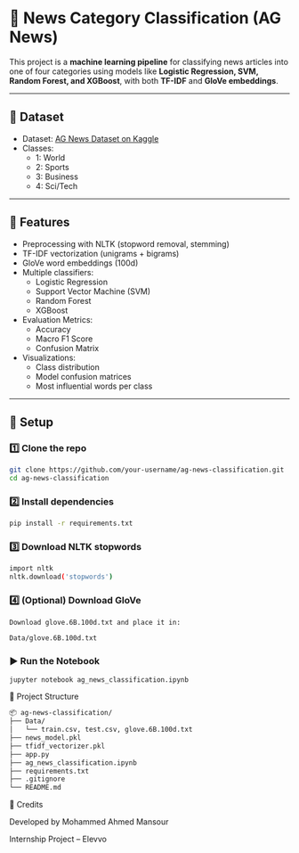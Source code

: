 # 📰 News Category Classification (AG News)

This project is a **machine learning pipeline** for classifying news articles into one of four categories using models like **Logistic Regression, SVM, Random Forest, and XGBoost**, with both **TF-IDF** and **GloVe embeddings**.

---

## 📂 Dataset

- Dataset: [AG News Dataset on Kaggle](https://www.kaggle.com/datasets/amananandrai/ag-news-classification-dataset)
- Classes:
  - 1: World
  - 2: Sports
  - 3: Business
  - 4: Sci/Tech

---

## 🚀 Features

- Preprocessing with NLTK (stopword removal, stemming)
- TF-IDF vectorization (unigrams + bigrams)
- GloVe word embeddings (100d)
- Multiple classifiers:
  - Logistic Regression
  - Support Vector Machine (SVM)
  - Random Forest
  - XGBoost
- Evaluation Metrics:
  - Accuracy
  - Macro F1 Score
  - Confusion Matrix
- Visualizations:
  - Class distribution
  - Model confusion matrices
  - Most influential words per class

---

## 🔧 Setup

### 1️⃣ Clone the repo
```bash
git clone https://github.com/your-username/ag-news-classification.git
cd ag-news-classification
```

### 2️⃣ Install dependencies
```bash
pip install -r requirements.txt
```
### 3️⃣ Download NLTK stopwords
```bash
import nltk
nltk.download('stopwords')
```
### 4️⃣ (Optional) Download GloVe
```bash
Download glove.6B.100d.txt and place it in:

Data/glove.6B.100d.txt
```
### ▶️ Run the Notebook
```bash
jupyter notebook ag_news_classification.ipynb
```
📁 Project Structure
```bash
📦 ag-news-classification/
├── Data/
│   └── train.csv, test.csv, glove.6B.100d.txt
├── news_model.pkl
├── tfidf_vectorizer.pkl
├── app.py
├── ag_news_classification.ipynb
├── requirements.txt
├── .gitignore
└── README.md

```
🤝 Credits

Developed by Mohammed Ahmed Mansour

Internship Project – Elevvo